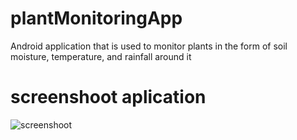 # plantMonitoringApp
Android application that is used to monitor plants in the form of soil moisture, temperature, and rainfall around it

# screenshoot aplication
![screenshoot](http://idmustopha.com/img/portfolio/screenshot-2019-02-14_06.19.01.965.png)
